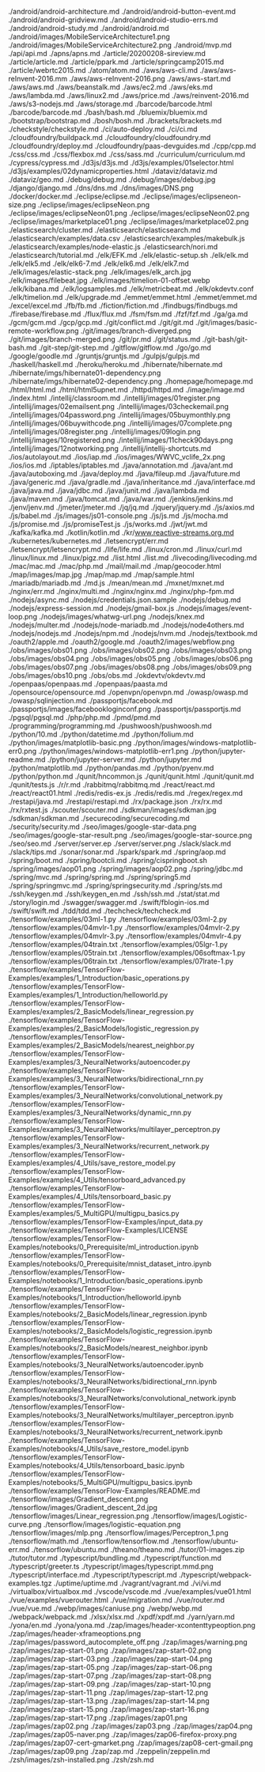 ./android/android-architecture.md
./android/android-button-event.md
./android/android-gridview.md
./android/android-studio-errs.md
./android/android-study.md
./android/android.md
./android/images/MobileServiceArchitecture1.png
./android/images/MobileServiceArchitecture2.png
./android/mvp.md
./api/api.md
./apns/apns.md
./article/20200208-sireview.md
./article/article.md
./article/ppark.md
./article/springcamp2015.md
./article/webrtc2015.md
./atom/atom.md
./aws/aws-cli.md
./aws/aws-reInvent-2016.mm
./aws/aws-reInvent-2016.png
./aws/aws-start.md
./aws/aws.md
./aws/beanstalk.md
./aws/ec2.md
./aws/eks.md
./aws/lambda.md
./aws/linux2.md
./aws/price.md
./aws/reinvent-2016.md
./aws/s3-nodejs.md
./aws/storage.md
./barcode/barcode.html
./barcode/barcode.md
./bash/bash.md
./bluemix/bluemix.md
./bootstrap/bootstrap.md
./bosh/bosh.md
./brackets/brackets.md
./checkstyle/checkstyle.md
./ci/auto-deploy.md
./ci/ci.md
./cloudfoundry/buildpack.md
./cloudfoundry/cloudfoundry.md
./cloudfoundry/deploy.md
./cloudfoundry/paas-devguides.md
./cpp/cpp.md
./css/css.md
./css/flexbox.md
./css/sass.md
./curriculum/curriculum.md
./cypress/cypress.md
./d3js/d3js.md
./d3js/examples/01selector.html
./d3js/examples/02dynamicproperties.html
./dataviz/dataviz.md
./dataviz/geo.md
./debug/debug.md
./debug/images/debug.jpg
./django/django.md
./dns/dns.md
./dns/images/DNS.png
./docker/docker.md
./eclipse/eclipse.md
./eclipse/images/eclipseneon-size.png
./eclipse/images/eclipseNeon.png
./eclipse/images/eclipseNeon01.png
./eclipse/images/eclipseNeon02.png
./eclipse/images/marketplace01.png
./eclipse/images/marketplace02.png
./elasticsearch/cluster.md
./elasticsearch/elasticsearch.md
./elasticsearch/examples/data.csv
./elasticsearch/examples/makebulk.js
./elasticsearch/examples/node-elastic.js
./elasticsearch/nori.md
./elasticsearch/tutorial.md
./elk/EFK.md
./elk/elastic-setup.sh
./elk/elk.md
./elk/elk5.md
./elk/elk6-7.md
./elk/elk6.md
./elk/elk7.md
./elk/images/elastic-stack.png
./elk/images/elk_arch.jpg
./elk/images/filebeat.jpg
./elk/images/timelion-01-offset.webp
./elk/kibana.md
./elk/logsamples.md
./elk/metricbeat.md
./elk/okdevtv.conf
./elk/timelion.md
./elk/upgrade.md
./emmet/emmet.html
./emmet/emmet.md
./excel/excel.md
./fb/fb.md
./fiction/fiction.md
./findbugs/findbugs.md
./firebase/firebase.md
./flux/flux.md
./fsm/fsm.md
./fzf/fzf.md
./ga/ga.md
./gcm/gcm.md
./gcp/gcp.md
./git/conflict.md
./git/git.md
./git/images/basic-remote-workflow.png
./git/images/branch-diverged.png
./git/images/branch-merged.png
./git/pr.md
./git/status.md
./git-bash/git-bash.md
./git-step/git-step.md
./gitflow/gitflow.md
./go/go.md
./google/goodle.md
./gruntjs/gruntjs.md
./gulpjs/gulpjs.md
./haskell/haskell.md
./heroku/heroku.md
./hibernate/hibernate.md
./hibernate/imgs/hibernate01-dependency.png
./hibernate/imgs/hibernate02-dependency.png
./homepage/homepage.md
./html/html.md
./html/html5upnet.md
./httpd/httpd.md
./image/image.md
./index.html
./intellij/classroom.md
./intellij/images/01register.png
./intellij/images/02emailsent.png
./intellij/images/03checkemail.png
./intellij/images/04password.png
./intellij/images/05buymonthly.png
./intellij/images/06buywithcode.png
./intellij/images/07complete.png
./intellij/images/08register.png
./intellij/images/09login.png
./intellij/images/10registered.png
./intellij/images/11check90days.png
./intellij/images/12notworking.png
./intellij/intellij-shortcuts.md
./ios/autolayout.md
./ios/iap.md
./ios/images/WWVC_vclife_2x.png
./ios/ios.md
./iptables/iptables.md
./java/annotation.md
./java/ant.md
./java/autoboxing.md
./java/deploy.md
./java/fileup.md
./java/future.md
./java/generic.md
./java/gradle.md
./java/inheritance.md
./java/interface.md
./java/java.md
./java/jdbc.md
./java/junit.md
./java/lambda.md
./java/maven.md
./java/tomcat.md
./java/war.md
./jenkins/jenkins.md
./jenv/jenv.md
./jmeter/jmeter.md
./jq/jq.md
./jquery/jquery.md
./js/axios.md
./js/babel.md
./js/images/js01-console.png
./js/js.md
./js/mocha.md
./js/promise.md
./js/promiseTest.js
./js/works.md
./jwt/jwt.md
./kafka/kafka.md
./kotlin/kotlin.md
./kr/www.reactive-streams.org.md
./kubernetes/kubernetes.md
./letsencrypt/err.md
./letsencrypt/letsencrypt.md
./life/life.md
./linux/cron.md
./linux/curl.md
./linux/linux.md
./linux/pigz.md
./list.html
./list.md
./livecoding/livecoding.md
./mac/mac.md
./mac/php.md
./mail/mail.md
./map/geocoder.html
./map/images/map.jpg
./map/map.md
./map/sample.html
./mariadb/mariadb.md
./md.js
./mean/mean.md
./mxnet/mxnet.md
./nginx/err.md
./nginx/multi.md
./nginx/nginx.md
./nginx/php-fpm.md
./nodejs/async.md
./nodejs/credentials.json.sample
./nodejs/debug.md
./nodejs/express-session.md
./nodejs/gmail-box.js
./nodejs/images/event-loop.png
./nodejs/images/whatwg-url.png
./nodejs/knex.md
./nodejs/multer.md
./nodejs/node-mariadb.md
./nodejs/node4others.md
./nodejs/nodejs.md
./nodejs/npm.md
./nodejs/nvm.md
./nodejs/textbook.md
./oauth2/apple.md
./oauth2/google.md
./oauth2/images/webflow.png
./obs/images/obs01.png
./obs/images/obs02.png
./obs/images/obs03.png
./obs/images/obs04.png
./obs/images/obs05.png
./obs/images/obs06.png
./obs/images/obs07.png
./obs/images/obs08.png
./obs/images/obs09.png
./obs/images/obs10.png
./obs/obs.md
./okdevtv/okdevtv.md
./openpaas/openpaas.md
./openpaas/paasta.md
./opensource/opensource.md
./openvpn/openvpn.md
./owasp/owasp.md
./owasp/sqlinjection.md
./passportjs/facebook.md
./passportjs/images/facebookloginconf.png
./passportjs/passportjs.md
./pgsql/pgsql.md
./php/php.md
./pmd/pmd.md
./programming/programming.md
./pushwoosh/pushwoosh.md
./python/10.md
./python/datetime.md
./python/folium.md
./python/images/matplotlib-basic.png
./python/images/windows-matplotlib-err0.png
./python/images/windows-matplotlib-err1.png
./python/jupyter-readme.md
./python/jupyter-server.md
./python/jupyter.md
./python/matplotlib.md
./python/pandas.md
./python/pyenv.md
./python/python.md
./qunit/hncommon.js
./qunit/qunit.html
./qunit/qunit.md
./qunit/tests.js
./r/r.md
./rabbitmq/rabbitmq.md
./react/react.md
./react/react01.html
./redis/redis-ex.js
./redis/redis.md
./regex/regex.md
./restapi/java.md
./restapi/restapi.md
./rx/package.json
./rx/rx.md
./rx/rxtest.js
./scouter/scouter.md
./sdkman/images/sdkman.jpg
./sdkman/sdkman.md
./securecoding/securecoding.md
./security/security.md
./seo/images/google-star-data.png
./seo/images/google-star-result.png
./seo/images/google-star-source.png
./seo/seo.md
./server/server.ep
./server/server.png
./slack/slack.md
./slack/tips.md
./sonar/sonar.md
./spark/spark.md
./spring/aop.md
./spring/boot.md
./spring/bootcli.md
./spring/cispringboot.sh
./spring/images/aop01.png
./spring/images/aop02.png
./spring/jdbc.md
./spring/mvc.md
./spring/spring.md
./spring/spring5.md
./spring/springmvc.md
./spring/springsecurity.md
./spring/sts.md
./ssh/keygen.md
./ssh/keygen_en.md
./ssh/ssh.md
./stat/stat.md
./story/login.md
./swagger/swagger.md
./swift/fblogin-ios.md
./swift/swift.md
./tdd/tdd.md
./techcheck/techcheck.md
./tensorflow/examples/03ml-1.py
./tensorflow/examples/03ml-2.py
./tensorflow/examples/04mvlr-1.py
./tensorflow/examples/04mvlr-2.py
./tensorflow/examples/04mvlr-3.py
./tensorflow/examples/04mvlr-4.py
./tensorflow/examples/04train.txt
./tensorflow/examples/05lgr-1.py
./tensorflow/examples/05train.txt
./tensorflow/examples/06softmax-1.py
./tensorflow/examples/06train.txt
./tensorflow/examples/07lrate-1.py
./tensorflow/examples/TensorFlow-Examples/examples/1_Introduction/basic_operations.py
./tensorflow/examples/TensorFlow-Examples/examples/1_Introduction/helloworld.py
./tensorflow/examples/TensorFlow-Examples/examples/2_BasicModels/linear_regression.py
./tensorflow/examples/TensorFlow-Examples/examples/2_BasicModels/logistic_regression.py
./tensorflow/examples/TensorFlow-Examples/examples/2_BasicModels/nearest_neighbor.py
./tensorflow/examples/TensorFlow-Examples/examples/3_NeuralNetworks/autoencoder.py
./tensorflow/examples/TensorFlow-Examples/examples/3_NeuralNetworks/bidirectional_rnn.py
./tensorflow/examples/TensorFlow-Examples/examples/3_NeuralNetworks/convolutional_network.py
./tensorflow/examples/TensorFlow-Examples/examples/3_NeuralNetworks/dynamic_rnn.py
./tensorflow/examples/TensorFlow-Examples/examples/3_NeuralNetworks/multilayer_perceptron.py
./tensorflow/examples/TensorFlow-Examples/examples/3_NeuralNetworks/recurrent_network.py
./tensorflow/examples/TensorFlow-Examples/examples/4_Utils/save_restore_model.py
./tensorflow/examples/TensorFlow-Examples/examples/4_Utils/tensorboard_advanced.py
./tensorflow/examples/TensorFlow-Examples/examples/4_Utils/tensorboard_basic.py
./tensorflow/examples/TensorFlow-Examples/examples/5_MultiGPU/multigpu_basics.py
./tensorflow/examples/TensorFlow-Examples/input_data.py
./tensorflow/examples/TensorFlow-Examples/LICENSE
./tensorflow/examples/TensorFlow-Examples/notebooks/0_Prerequisite/ml_introduction.ipynb
./tensorflow/examples/TensorFlow-Examples/notebooks/0_Prerequisite/mnist_dataset_intro.ipynb
./tensorflow/examples/TensorFlow-Examples/notebooks/1_Introduction/basic_operations.ipynb
./tensorflow/examples/TensorFlow-Examples/notebooks/1_Introduction/helloworld.ipynb
./tensorflow/examples/TensorFlow-Examples/notebooks/2_BasicModels/linear_regression.ipynb
./tensorflow/examples/TensorFlow-Examples/notebooks/2_BasicModels/logistic_regression.ipynb
./tensorflow/examples/TensorFlow-Examples/notebooks/2_BasicModels/nearest_neighbor.ipynb
./tensorflow/examples/TensorFlow-Examples/notebooks/3_NeuralNetworks/autoencoder.ipynb
./tensorflow/examples/TensorFlow-Examples/notebooks/3_NeuralNetworks/bidirectional_rnn.ipynb
./tensorflow/examples/TensorFlow-Examples/notebooks/3_NeuralNetworks/convolutional_network.ipynb
./tensorflow/examples/TensorFlow-Examples/notebooks/3_NeuralNetworks/multilayer_perceptron.ipynb
./tensorflow/examples/TensorFlow-Examples/notebooks/3_NeuralNetworks/recurrent_network.ipynb
./tensorflow/examples/TensorFlow-Examples/notebooks/4_Utils/save_restore_model.ipynb
./tensorflow/examples/TensorFlow-Examples/notebooks/4_Utils/tensorboard_basic.ipynb
./tensorflow/examples/TensorFlow-Examples/notebooks/5_MultiGPU/multigpu_basics.ipynb
./tensorflow/examples/TensorFlow-Examples/README.md
./tensorflow/images/Gradient_descent.png
./tensorflow/images/Gradient_descent_2d.jpg
./tensorflow/images/Linear_regression.png
./tensorflow/images/Logistic-curve.png
./tensorflow/images/logistic-equation.png
./tensorflow/images/mlp.png
./tensorflow/images/Perceptron_1.png
./tensorflow/math.md
./tensorflow/tensorflow.md
./tensorflow/ubuntu-err.md
./tensorflow/ubuntu.md
./theano/theano.md
./tutor/01-images.zip
./tutor/tutor.md
./typescript/bundling.md
./typescript/function.md
./typescript/greeter.ts
./typescript/images/typescript.mmd.png
./typescript/interface.md
./typescript/typescript.md
./typescript/webpack-examples.tgz
./uptime/uptime.md
./vagrant/vagrant.md
./vi/vi.md
./virtualbox/virtualbox.md
./vscode/vscode.md
./vue/examples/vue01.html
./vue/examples/vuerouter.html
./vue/migration.md
./vue/router.md
./vue/vue.md
./webp/images/caniuse.png
./webp/webp.md
./webpack/webpack.md
./xlsx/xlsx.md
./xpdf/xpdf.md
./yarn/yarn.md
./yona/en.md
./yona/yona.md
./zap/images/header-xcontenttypeoption.png
./zap/images/header-xframeoptions.png
./zap/images/password_autocomplete_off.png
./zap/images/warning.png
./zap/images/zap-start-01.png
./zap/images/zap-start-02.png
./zap/images/zap-start-03.png
./zap/images/zap-start-04.png
./zap/images/zap-start-05.png
./zap/images/zap-start-06.png
./zap/images/zap-start-07.png
./zap/images/zap-start-08.png
./zap/images/zap-start-09.png
./zap/images/zap-start-10.png
./zap/images/zap-start-11.png
./zap/images/zap-start-12.png
./zap/images/zap-start-13.png
./zap/images/zap-start-14.png
./zap/images/zap-start-15.png
./zap/images/zap-start-16.png
./zap/images/zap-start-17.png
./zap/images/zap01.png
./zap/images/zap02.png
./zap/images/zap03.png
./zap/images/zap04.png
./zap/images/zap05-naver.png
./zap/images/zap06-firefox-proxy.png
./zap/images/zap07-cert-gmarket.png
./zap/images/zap08-cert-gmail.png
./zap/images/zap09.png
./zap/zap.md
./zeppelin/zeppelin.md
./zsh/images/zsh-installed.png
./zsh/zsh.md
